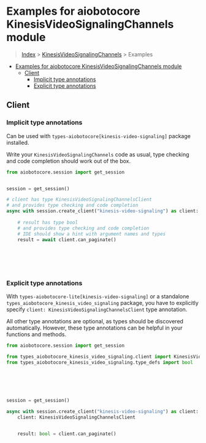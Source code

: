 <a id="examples-for-aiobotocore-kinesisvideosignalingchannels-module"></a>

# Examples for aiobotocore KinesisVideoSignalingChannels module

> [Index](../README.md) > [KinesisVideoSignalingChannels](./README.md) >
> Examples

- [Examples for aiobotocore KinesisVideoSignalingChannels module](#examples-for-aiobotocore-kinesisvideosignalingchannels-module)
  - [Client](#client)
    - [Implicit type annotations](#implicit-type-annotations)
    - [Explicit type annotations](#explicit-type-annotations)

<a id="client"></a>

## Client

<a id="implicit-type-annotations"></a>

### Implicit type annotations

Can be used with `types-aiobotocore[kinesis-video-signaling]` package
installed.

Write your `KinesisVideoSignalingChannels` code as usual, type checking and
code completion should work out of the box.

```python
from aiobotocore.session import get_session


session = get_session()

# client has type KinesisVideoSignalingChannelsClient
# and provides type checking and code completion
async with session.create_client("kinesis-video-signaling") as client:
    
    # result has type bool
    # and provides type checking and code completion
    # IDE should show a hint with argument names and types
    result = await client.can_paginate()
    

    

    
```

<a id="explicit-type-annotations"></a>

### Explicit type annotations

With `types-aiobotocore-lite[kinesis-video-signaling]` or a standalone
`types_aiobotocore_kinesis_video_signaling` package, you have to explicitly
specify `client: KinesisVideoSignalingChannelsClient` type annotation.

All other type annotations are optional, as types should be discovered
automatically. However, these type annotations can be helpful in your functions
and methods.

```python
from aiobotocore.session import get_session

from types_aiobotocore_kinesis_video_signaling.client import KinesisVideoSignalingChannelsClient
from types_aiobotocore_kinesis_video_signaling.type_defs import bool






session = get_session()

async with session.create_client("kinesis-video-signaling") as client:
    client: KinesisVideoSignalingChannelsClient

    
    result: bool = client.can_paginate()
    

    

    
```
